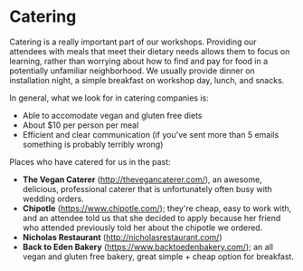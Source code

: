 # Catering

Catering is a really important part of our workshops. Providing our attendees with meals that meet their dietary needs allows them to focus on learning, rather than worrying about how to find and pay for food in a potentially unfamiliar neighborhood. We usually provide dinner on installation night, a simple breakfast on workshop day, lunch, and snacks.

In general, what we look for in catering companies is:
- Able to accomodate vegan and gluten free diets
- About $10 per person per meal
- Efficient and clear communication (if you've sent more than 5 emails something is probably terribly wrong)

Places who have catered for us in the past:
- **The Vegan Caterer** (http://thevegancaterer.com/), an awesome, delicious, professional caterer that is unfortunately often busy with wedding orders.
- **Chipotle** (https://www.chipotle.com/); they're cheap, easy to work with, and an attendee told us that she decided to apply because her friend who attended previously told her about the chipotle we ordered.
- **Nicholas Restaurant** (http://nicholasrestaurant.com/)
- **Back to Eden Bakery** (https://www.backtoedenbakery.com/); an all vegan and gluten free bakery, great simple + cheap option for breakfast.
